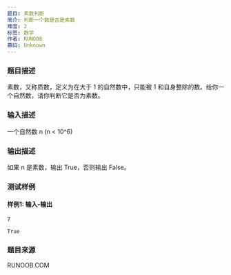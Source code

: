 ```yaml
---
题目: 素数判断
简介: 判断一个数是否是素数
难度: 2
标签: 数学
作者: RUNOOB
慕码: Unknown
---
```


### 题目描述

素数，又称质数，定义为在大于 1 的自然数中，只能被 1 和自身整除的数。给你一个自然数，请你判断它是否为素数。

### 输入描述

一个自然数 n (n < 10^6)

### 输出描述

如果 n 是素数，输出 True，否则输出 False。

### 测试样例

#### 样例1: 输入-输出

```
7
```

```
True
```

### 题目来源

RUNOOB.COM
